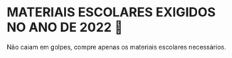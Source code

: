  # MATERIAIS ESCOLARES EXIGIDOS NO ANO DE 2022 :school_satchel:

Não caiam em golpes, compre apenas os materiais escolares necessários. 
